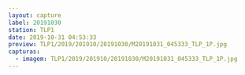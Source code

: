 ```yaml
---
layout: capture
label: 20191030
station: TLP1
date: 2019-10-31 04:53:33
preview: TLP1/2019/201910/20191030/M20191031_045333_TLP_1P.jpg
capturas:
  - imagem: TLP1/2019/201910/20191030/M20191031_045333_TLP_1P.jpg
---
```

